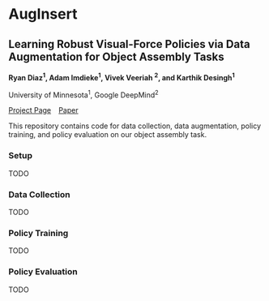 # AugInsert

## Learning Robust Visual-Force Policies via Data Augmentation for Object Assembly Tasks

**Ryan Diaz<sup>1</sup>, Adam Imdieke<sup>1</sup>, Vivek Veeriah <sup>2</sup>, and Karthik Desingh<sup>1</sup>**

University of Minnesota<sup>1</sup>, Google DeepMind<sup>2</sup>

[Project Page](https://rpm-lab-umn.github.io/auginsert/) &ensp; [Paper](https://rpm-lab-umn.github.io/auginsert/paper/auginsert_icra2025.pdf)

This repository contains code for data collection, data augmentation, policy training, and policy evaluation on our object assembly task.

### Setup

TODO

### Data Collection

TODO

### Policy Training

TODO

### Policy Evaluation

TODO